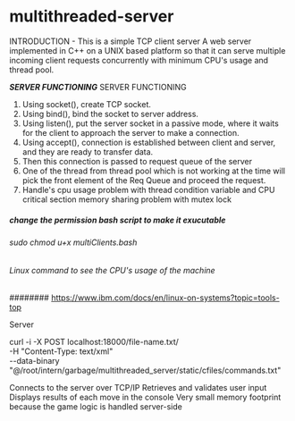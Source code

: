 # multithreaded-server

INTRODUCTION - This is a simple TCP client server A web server implemented in C++ on a UNIX based platform so that it can serve multiple incoming client requests concurrently with minimum CPU's usage and thread pool.

   **_SERVER FUNCTIONING_**
   SERVER FUNCTIONING
   
   1.  Using socket(), create TCP socket. 
   2.  Using bind(), bind the socket to server address.
   3.  Using listen(), put the server socket in a passive mode, where it waits for the client to approach the server to   make a connection.
   4.  Using accept(), connection is established between client and server, and they are ready to transfer data.
   5.  Then this connection is passed to request queue of the server
   6.  One of the thread from thread pool which is not working at the time will pick the front element of the    Req Queue and proceed the request.
   7. Handle's cpu usage problem with thread condition variable and CPU critical section memory sharing problem with mutex lock



##### change the permission bash script to make it exucutable
###### sudo chmod u+x multiClients.bash


###### Linux command to see the CPU's usage of the machine
######## https://www.ibm.com/docs/en/linux-on-systems?topic=tools-top



Server

curl -i -X POST localhost:18000/file-name.txt/ \
  -H "Content-Type: text/xml" \
  --data-binary "@/root/intern/garbage/multithreaded_server/static/cfiles/commands.txt"


Connects to the server over TCP/IP
Retrieves and validates user input
Displays results of each move in the console
Very small memory footprint because the game logic is handled server-side
